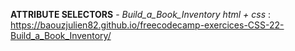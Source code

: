 <strong>ATTRIBUTE SELECTORS</strong> - <em>Build_a_Book_Inventory html + css </em> : https://baouzjulien82.github.io/freecodecamp-exercices-CSS-22-Build_a_Book_Inventory/
